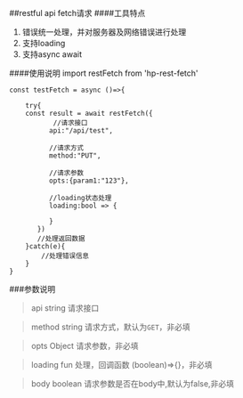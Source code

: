 ##restful api fetch请求
####工具特点
1. 错误统一处理，并对服务器及网络错误进行处理
2. 支持loading
3. 支持async await

####使用说明
    import restFetch from 'hp-rest-fetch'
      
    const testFetch = async ()=>{
       
        try{
        const result = await restFetch({
               //请求接口
              api:"/api/test",
              
              //请求方式
              method:"PUT",
              
              //请求参数
              opts:{param1:"123"},
              
              //loading状态处理
              loading:bool => {
              
              }
           })
           //处理返回数据
        }catch(e){
            //处理错误信息
        }
    } 
    
###参数说明
>api string 请求接口

>method string 请求方式，默认为`GET`，非必填

>opts Object 请求参数，非必填

>loading fun 处理，回调函数 (boolean)=>{}，非必填

>body boolean 请求参数是否在body中,默认为false,非必填


